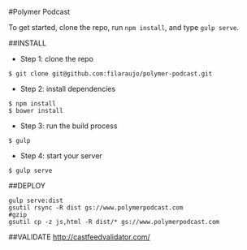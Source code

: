 #Polymer Podcast

To get started, clone the repo, run `npm install`, and type `gulp
serve`.

##INSTALL
* Step 1: clone the repo

```
$ git clone git@github.com:filaraujo/polymer-podcast.git
```

* Step 2: install dependencies

```
$ npm install
$ bower install
```

* Step 3: run the build process

```
$ gulp
```

* Step 4: start your server

```
$ gulp serve
```

##DEPLOY
```
gulp serve:dist
gsutil rsync -R dist gs://www.polymerpodcast.com
#gzip
gsutil cp -z js,html -R dist/* gs://www.polymerpodcast.com
```


##VALIDATE
http://castfeedvalidator.com/
